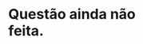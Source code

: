 <html lang="en">
<head>
    <meta charset="UTF-8">
    <meta http-equiv="X-UA-Compatible" content="IE=edge">
    <meta name="viewport" content="width=device-width, initial-scale=1.0">
    <title>Document</title>
</head>
<body>
    <h1>Questão ainda não feita.</h1>
</body>

<style>
    h1{
        display: inline-block;
        margin-left: 40%;
        margin-top: 20%;
    }
</style>
</html>